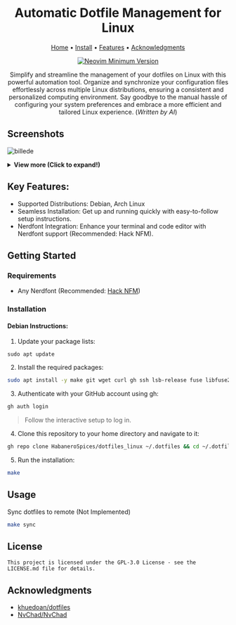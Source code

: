 <h1 align="center">Automatic Dotfile Management for Linux</h1>

<div align="center">
	<a href="https://github.com/HabaneroSpices/dotfiles_linux">Home</a>
  <span> • </span>
    	<a href="https://github.com/HabaneroSpices/dotfiles_linux/#getting-started">Install</a>
  <span> • </span>
        <a href="https://github.com/HabaneroSpices/dotfiles_linux/#Key-Features">Features</a>
  <span> • </span>
        <a href="https://github.com/HabaneroSpices/dotfiles_linux/#Acknowledgments">Acknowledgments</a>
  <p></p>
</div> 

<div align="center">

[![Neovim Minimum Version](https://img.shields.io/badge/Neovim-0.9.0-blueviolet.svg?style=flat-square&logo=Neovim&color=90E59A&logoColor=white)](https://github.com/neovim/neovim)

Simplify and streamline the management of your dotfiles on Linux with this powerful automation tool. Organize and synchronize your configuration files effortlessly across multiple Linux distributions, ensuring a consistent and personalized computing environment. Say goodbye to the manual hassle of configuring your system preferences and embrace a more efficient and tailored Linux experience. (_Written by AI_)

</div>

## Screenshots

![billede](https://github.com/HabaneroSpices/dotfiles_linux/assets/45343924/a118736f-c8ee-497c-8200-dfd6eb2a4ebc)

<!--![billede](https://user-images.githubusercontent.com/45343924/210256056-6e899508-3c78-498d-b723-4905ef709b34.png)-->

<details><summary> <b>View more (Click to expand!)</b></summary>
	
![billede](https://github.com/HabaneroSpices/dotfiles_linux/assets/45343924/a3c298fa-92a0-4e52-9e59-0a51a3513d36)

![billede](https://user-images.githubusercontent.com/45343924/212410322-3dd83aca-3541-4246-a7a1-c2db9ed42fa5.png)

</details>

## Key Features:

- Supported Distributions: Debian, Arch Linux
- Seamless Installation: Get up and running quickly with easy-to-follow setup instructions.
- Nerdfont Integration: Enhance your terminal and code editor with Nerdfont support (Recommended: Hack NFM).

## Getting Started

### Requirements
- Any Nerdfont (Recommended: [Hack NFM](https://github.com/ryanoasis/nerd-fonts/tree/master/patched-fonts/Hack))

### Installation

#### Debian Instructions:

1. Update your package lists:
```shell
sudo apt update
```

2. Install the required packages:
```bash
sudo apt install -y make git wget curl gh ssh lsb-release fuse libfuse2
```

3. Authenticate with your GitHub account using gh:
```bash
gh auth login
```
>Follow the interactive setup to log in.

4. Clone this repository to your home directory and navigate to it:
```bash
gh repo clone HabaneroSpices/dotfiles_linux ~/.dotfiles && cd ~/.dotfiles
```
5. Run the installation:
```bash
make
```

## Usage

Sync dotfiles to remote (Not Implemented)
```bash
make sync
```

## License

    This project is licensed under the GPL-3.0 License - see the LICENSE.md file for details.

## Acknowledgments

- [khuedoan/dotfiles](https://github.com/khuedoan/dotfiles)
- [NvChad/NvChad](https://github.com/NvChad/NvChad)
